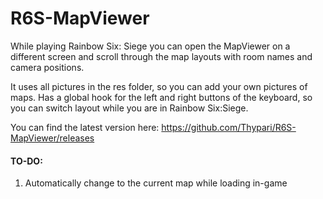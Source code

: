 # R6S-MapViewer

While playing Rainbow Six: Siege you can open the MapViewer on a different screen and scroll through the map layouts with room names and camera positions.

It uses all pictures in the res folder, so you can add your own pictures of maps. Has a global hook for the left and right buttons of the keyboard, so you can switch layout while you are in Rainbow Six:Siege.

You can find the latest version here: https://github.com/Thypari/R6S-MapViewer/releases

#### TO-DO:
1. Automatically change to the current map while loading in-game
